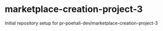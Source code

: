# marketplace-creation-project-3

Initial repository setup for pr-poehali-dev/marketplace-creation-project-3